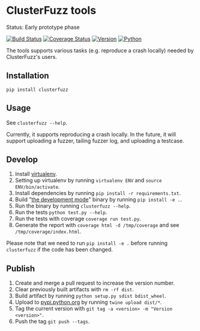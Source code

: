 ClusterFuzz tools
=================================

Status: Early prototype phase

[![Build Status](https://travis-ci.org/google/clusterfuzz-tools.svg?branch=master)](https://travis-ci.org/google/clusterfuzz-tools)
[![Coverage Status](https://coveralls.io/repos/github/google/clusterfuzz-tools/badge.svg?branch=master)](https://coveralls.io/github/google/clusterfuzz-tools?branch=master)
[![Version](https://img.shields.io/pypi/v/clusterfuzz.svg)](https://pypi.python.org/pypi/clusterfuzz)
[![Python](https://img.shields.io/pypi/pyversions/clusterfuzz.svg)](https://pypi.python.org/pypi/clusterfuzz)

The tools supports various tasks (e.g. reproduce a crash locally)
needed by ClusterFuzz's users.


Installation
-----------------

`pip install clusterfuzz`


Usage
------

See `clusterfuzz --help`.

Currently, it supports reproducing a crash locally. In the future, it will
support uploading a fuzzer, tailing fuzzer log, and uploading a testcase.


Develop
------------

1. Install [virtualenv](https://virtualenv.pypa.io).
2. Setting up virtualenv by running `virtualenv ENV` and `source ENV/bin/activate`.
3. Install dependencies by running `pip install -r requirements.txt`.
3. Build "[the development mode](https://packaging.python.org/distributing/#working-in-development-mode)" binary by running `pip install -e .`.
4. Run the binary by running `clusterfuzz --help`.
5. Run the tests `python test.py --help`.
6. Run the tests with coverage `coverage run test.py`.
7. Generate the report with `coverage html -d /tmp/coverage` and see `/tmp/coverage/index.html`.

Please note that we need to run `pip install -e .` before running `clusterfuzz` if the code has been changed.


Publish
----------

1. Create and merge a pull request to increase the version number.
2. Clear previously built artifacts with `rm -rf dist`.
3. Build artifact by running `python setup.py sdist bdist_wheel`.
4. Upload to [pypi.python.org](https://pypi.python.org/pypi/clusterfuzz) by running `twine upload dist/*`.
5. Tag the current version with `git tag -a <version> -m "Version <version>"`.
6. Push the tag `git push --tags`.

